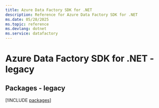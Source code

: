 ```yaml
---
title: Azure Data Factory SDK for .NET
description: Reference for Azure Data Factory SDK for .NET
ms.date: 05/28/2025
ms.topic: reference
ms.devlang: dotnet
ms.service: datafactory
---
```

# Azure Data Factory SDK for .NET - legacy
## Packages - legacy
[!INCLUDE [packages](data-factory-index.md)]